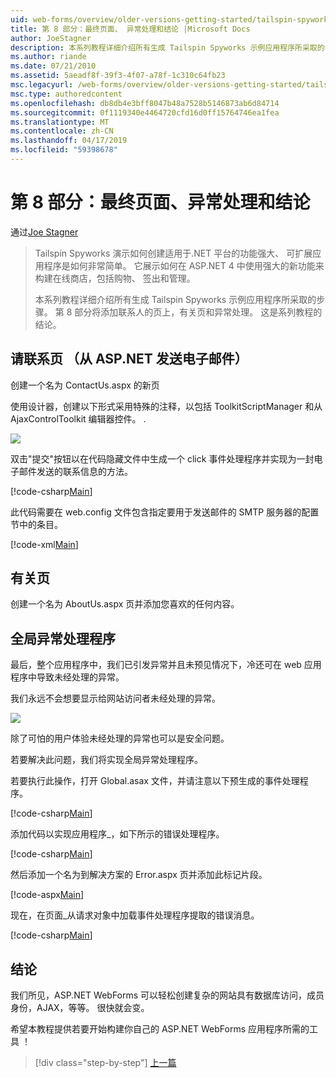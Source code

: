 ```yaml
---
uid: web-forms/overview/older-versions-getting-started/tailspin-spyworks/tailspin-spyworks-part-8
title: 第 8 部分：最终页面、 异常处理和结论 |Microsoft Docs
author: JoeStagner
description: 本系列教程详细介绍所有生成 Tailspin Spyworks 示例应用程序所采取的步骤。 第 8 部分添加一个联系人页，有关页和异常...
ms.author: riande
ms.date: 07/21/2010
ms.assetid: 5aeadf8f-39f3-4f07-a78f-1c310c64fb23
msc.legacyurl: /web-forms/overview/older-versions-getting-started/tailspin-spyworks/tailspin-spyworks-part-8
msc.type: authoredcontent
ms.openlocfilehash: db8db4e3bff8047b48a7528b5146873ab6d84714
ms.sourcegitcommit: 0f1119340e4464720cfd16d0ff15764746ea1fea
ms.translationtype: MT
ms.contentlocale: zh-CN
ms.lasthandoff: 04/17/2019
ms.locfileid: "59398678"
---
```

# <a name="part-8-final-pages-exception-handling-and-conclusion"></a>第 8 部分：最终页面、异常处理和结论

通过[Joe Stagner](https://github.com/JoeStagner)

> Tailspin Spyworks 演示如何创建适用于.NET 平台的功能强大、 可扩展应用程序是如何非常简单。 它展示如何在 ASP.NET 4 中使用强大的新功能来构建在线商店，包括购物、 签出和管理。
> 
> 本系列教程详细介绍所有生成 Tailspin Spyworks 示例应用程序所采取的步骤。 第 8 部分将添加联系人的页上，有关页和异常处理。 这是系列教程的结论。


## <a id="_Toc260221680"></a>  请联系页 （从 ASP.NET 发送电子邮件）

创建一个名为 ContactUs.aspx 的新页

使用设计器，创建以下形式采用特殊的注释，以包括 ToolkitScriptManager 和从 AjaxControlToolkit 编辑器控件。 .

![](tailspin-spyworks-part-8/_static/image1.jpg)

双击"提交"按钮以在代码隐藏文件中生成一个 click 事件处理程序并实现为一封电子邮件发送的联系信息的方法。

[!code-csharp[Main](tailspin-spyworks-part-8/samples/sample1.cs)]

此代码需要在 web.config 文件包含指定要用于发送邮件的 SMTP 服务器的配置节中的条目。

[!code-xml[Main](tailspin-spyworks-part-8/samples/sample2.xml)]

## <a id="_Toc260221681"></a>  有关页

创建一个名为 AboutUs.aspx 页并添加您喜欢的任何内容。

## <a id="_Toc260221682"></a>  全局异常处理程序

最后，整个应用程序中，我们已引发异常并且未预见情况下，冷还可在 web 应用程序中导致未经处理的异常。

我们永远不会想要显示给网站访问者未经处理的异常。

![](tailspin-spyworks-part-8/_static/image2.jpg)

除了可怕的用户体验未经处理的异常也可以是安全问题。

若要解决此问题，我们将实现全局异常处理程序。

若要执行此操作，打开 Global.asax 文件，并请注意以下预生成的事件处理程序。

[!code-csharp[Main](tailspin-spyworks-part-8/samples/sample3.cs)]

添加代码以实现应用程序\_，如下所示的错误处理程序。

[!code-csharp[Main](tailspin-spyworks-part-8/samples/sample4.cs)]

然后添加一个名为到解决方案的 Error.aspx 页并添加此标记片段。

[!code-aspx[Main](tailspin-spyworks-part-8/samples/sample5.aspx)]

现在，在页面\_从请求对象中加载事件处理程序提取的错误消息。

[!code-csharp[Main](tailspin-spyworks-part-8/samples/sample6.cs)]

## <a id="_Toc260221683"></a>  结论

我们所见，ASP.NET WebForms 可以轻松创建复杂的网站具有数据库访问，成员身份，AJAX，等等。 很快就会变。

希望本教程提供若要开始构建你自己的 ASP.NET WebForms 应用程序所需的工具 ！

> [!div class="step-by-step"]
> [上一篇](tailspin-spyworks-part-7.md)
